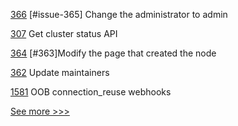 
[366](https://github.com/hyperledger/cello/pull/366) [#issue-365] Change the administrator to admin

[307](https://github.com/hyperledger-labs/orion-server/pull/307) Get cluster status API

[364](https://github.com/hyperledger/cello/pull/364) [#363]Modify the page that created the node

[362](https://github.com/hyperledger/cello/pull/362) Update maintainers

[1581](https://github.com/hyperledger/aries-cloudagent-python/pull/1581) OOB connection_reuse webhooks


[See more >>>](https://start-here.hyperledger.org/pull-requests)
